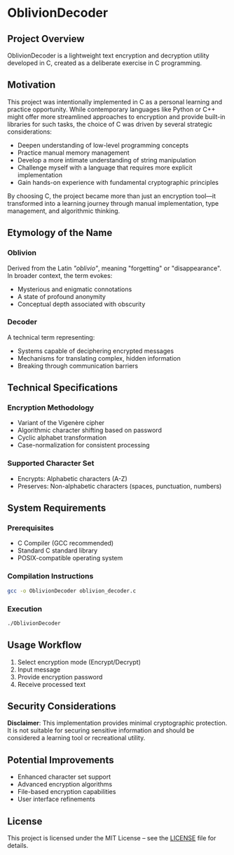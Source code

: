 # OblivionDecoder

## Project Overview

OblivionDecoder is a lightweight text encryption and decryption utility developed in C, created as a deliberate exercise in C programming.

## Motivation

This project was intentionally implemented in C as a personal learning and practice opportunity. While contemporary languages like Python or C++ might offer more streamlined approaches to encryption and provide built-in libraries for such tasks, the choice of C was driven by several strategic considerations:

- Deepen understanding of low-level programming concepts
- Practice manual memory management
- Develop a more intimate understanding of string manipulation
- Challenge myself with a language that requires more explicit implementation
- Gain hands-on experience with fundamental cryptographic principles

By choosing C, the project became more than just an encryption tool—it transformed into a learning journey through manual implementation, type management, and algorithmic thinking.

## Etymology of the Name

### Oblivion
Derived from the Latin *"oblivio"*, meaning "forgetting" or "disappearance". In broader context, the term evokes:
- Mysterious and enigmatic connotations
- A state of profound anonymity
- Conceptual depth associated with obscurity

### Decoder
A technical term representing:
- Systems capable of deciphering encrypted messages
- Mechanisms for translating complex, hidden information
- Breaking through communication barriers

## Technical Specifications

### Encryption Methodology
- Variant of the Vigenère cipher
- Algorithmic character shifting based on password
- Cyclic alphabet transformation
- Case-normalization for consistent processing

### Supported Character Set
- Encrypts: Alphabetic characters (A-Z)
- Preserves: Non-alphabetic characters (spaces, punctuation, numbers)

## System Requirements

### Prerequisites
- C Compiler (GCC recommended)
- Standard C standard library
- POSIX-compatible operating system

### Compilation Instructions
```bash
gcc -o OblivionDecoder oblivion_decoder.c
```

### Execution
```bash
./OblivionDecoder
```

## Usage Workflow
1. Select encryption mode (Encrypt/Decrypt)
2. Input message
3. Provide encryption password
4. Receive processed text

## Security Considerations

**Disclaimer**: This implementation provides minimal cryptographic protection. It is not suitable for securing sensitive information and should be considered a learning tool or recreational utility.

## Potential Improvements
- Enhanced character set support
- Advanced encryption algorithms
- File-based encryption capabilities
- User interface refinements

## License
This project is licensed under the MIT License – see the [LICENSE](LICENSE.md) file for details.


